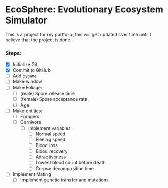 # EcoSphere: Evolutionary Ecosystem Simulator

This is a project for my portfolio, this will get updated over time until I believe that the project is done.

### Steps:
 - [x] Initialize Git
 - [x] Commit to GitHub
 - [ ] Add `pygame`
 - [ ] Make window
 - [ ] Make Foliage:
    - [ ] (male) Spore release time
    - [ ] (female) Spore acceptance rate
    - [ ] Age
 - [ ] Make entities:
    - [ ] Foragers
    - [ ] Carnivora
        - [ ] Implement variables:
            - [ ] Normal speed
            - [ ] Fleeing speed
            - [ ] Blood loss
            - [ ] Blood recovery
            - [ ] Attractiveness
            - [ ] Lowest blood count before death
            - [ ] Corpse decomposition time
 - [ ] Implement Mating
    - [ ] Implement genetic transfer and mutations
